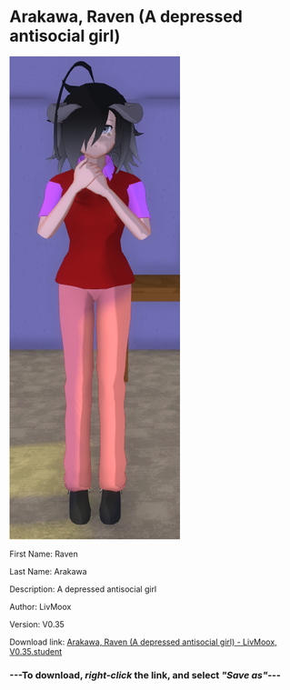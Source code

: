 # Arakawa, Raven (A depressed antisocial girl)

<img src = "https://raw.githubusercontent.com/Arbiter1223/Daigaku-Gurashi-Custom-Students/master/Students/Files/Arakawa%2C%20Raven%20(A%20depressed%20antisocial%20girl).png">

First Name: Raven

Last Name: Arakawa

Description: A depressed antisocial girl

Author: LivMoox

Version: V0.35

Download link: <a href="https://raw.githubusercontent.com/Arbiter1223/Daigaku-Gurashi-Custom-Students/master/Students/Files/Arakawa%2C%20Raven%20(A%20depressed%20antisocial%20girl)%20-%20LivMoox%2C%20V0.35.student">Arakawa, Raven (A depressed antisocial girl) - LivMoox, V0.35.student</a>

### ---**To download, _right-click_ the link, and select _"Save as"_**---
